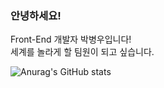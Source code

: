 ### 안녕하세요!  
Front-End 개발자 박병우입니다!  
세계를 놀라게 할 팀원이 되고 싶습니다.

![Anurag's GitHub stats](https://github-readme-stats.vercel.app/api?username=bottler3123&show_icons=true&theme=radical)
